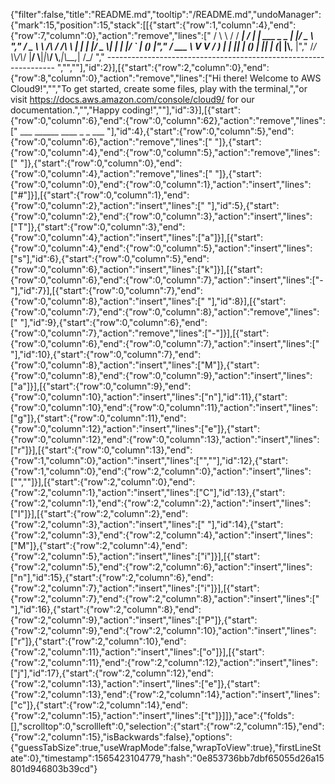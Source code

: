 {"filter":false,"title":"README.md","tooltip":"/README.md","undoManager":{"mark":15,"position":15,"stack":[[{"start":{"row":1,"column":4},"end":{"row":7,"column":0},"action":"remove","lines":["    / \\ \\      / / ___|   / ___| | ___  _   _  __| |/ _ \\ ","       / _ \\ \\ /\\ / /\\___ \\  | |   | |/ _ \\| | | |/ _` | (_) |","      / ___ \\ V  V /  ___) | | |___| | (_) | |_| | (_| |\\__, |","     /_/   \\_\\_/\\_/  |____/   \\____|_|\\___/ \\__,_|\\__,_|  /_/ "," ----------------------------------------------------------------- ","",""],"id":2}],[{"start":{"row":2,"column":0},"end":{"row":8,"column":0},"action":"remove","lines":["Hi there! Welcome to AWS Cloud9!","","To get started, create some files, play with the terminal,","or visit https://docs.aws.amazon.com/console/cloud9/ for our documentation.","","Happy coding!",""],"id":3}],[{"start":{"row":0,"column":6},"end":{"row":0,"column":62},"action":"remove","lines":["   ___        ______     ____ _                 _  ___  "],"id":4},{"start":{"row":0,"column":5},"end":{"row":0,"column":6},"action":"remove","lines":[" "]},{"start":{"row":0,"column":4},"end":{"row":0,"column":5},"action":"remove","lines":[" "]},{"start":{"row":0,"column":0},"end":{"row":0,"column":4},"action":"remove","lines":["    "]},{"start":{"row":0,"column":0},"end":{"row":0,"column":1},"action":"insert","lines":["#"]}],[{"start":{"row":0,"column":1},"end":{"row":0,"column":2},"action":"insert","lines":[" "],"id":5},{"start":{"row":0,"column":2},"end":{"row":0,"column":3},"action":"insert","lines":["T"]},{"start":{"row":0,"column":3},"end":{"row":0,"column":4},"action":"insert","lines":["a"]}],[{"start":{"row":0,"column":4},"end":{"row":0,"column":5},"action":"insert","lines":["s"],"id":6},{"start":{"row":0,"column":5},"end":{"row":0,"column":6},"action":"insert","lines":["k"]}],[{"start":{"row":0,"column":6},"end":{"row":0,"column":7},"action":"insert","lines":["-"],"id":7}],[{"start":{"row":0,"column":7},"end":{"row":0,"column":8},"action":"insert","lines":[" "],"id":8}],[{"start":{"row":0,"column":7},"end":{"row":0,"column":8},"action":"remove","lines":[" "],"id":9},{"start":{"row":0,"column":6},"end":{"row":0,"column":7},"action":"remove","lines":["-"]}],[{"start":{"row":0,"column":6},"end":{"row":0,"column":7},"action":"insert","lines":[" "],"id":10},{"start":{"row":0,"column":7},"end":{"row":0,"column":8},"action":"insert","lines":["M"]},{"start":{"row":0,"column":8},"end":{"row":0,"column":9},"action":"insert","lines":["a"]}],[{"start":{"row":0,"column":9},"end":{"row":0,"column":10},"action":"insert","lines":["n"],"id":11},{"start":{"row":0,"column":10},"end":{"row":0,"column":11},"action":"insert","lines":["g"]},{"start":{"row":0,"column":11},"end":{"row":0,"column":12},"action":"insert","lines":["e"]},{"start":{"row":0,"column":12},"end":{"row":0,"column":13},"action":"insert","lines":["r"]}],[{"start":{"row":0,"column":13},"end":{"row":1,"column":0},"action":"insert","lines":["",""],"id":12},{"start":{"row":1,"column":0},"end":{"row":2,"column":0},"action":"insert","lines":["",""]}],[{"start":{"row":2,"column":0},"end":{"row":2,"column":1},"action":"insert","lines":["C"],"id":13},{"start":{"row":2,"column":1},"end":{"row":2,"column":2},"action":"insert","lines":["I"]}],[{"start":{"row":2,"column":2},"end":{"row":2,"column":3},"action":"insert","lines":[" "],"id":14},{"start":{"row":2,"column":3},"end":{"row":2,"column":4},"action":"insert","lines":["M"]},{"start":{"row":2,"column":4},"end":{"row":2,"column":5},"action":"insert","lines":["i"]}],[{"start":{"row":2,"column":5},"end":{"row":2,"column":6},"action":"insert","lines":["n"],"id":15},{"start":{"row":2,"column":6},"end":{"row":2,"column":7},"action":"insert","lines":["i"]}],[{"start":{"row":2,"column":7},"end":{"row":2,"column":8},"action":"insert","lines":[" "],"id":16},{"start":{"row":2,"column":8},"end":{"row":2,"column":9},"action":"insert","lines":["P"]},{"start":{"row":2,"column":9},"end":{"row":2,"column":10},"action":"insert","lines":["r"]},{"start":{"row":2,"column":10},"end":{"row":2,"column":11},"action":"insert","lines":["o"]}],[{"start":{"row":2,"column":11},"end":{"row":2,"column":12},"action":"insert","lines":["j"],"id":17},{"start":{"row":2,"column":12},"end":{"row":2,"column":13},"action":"insert","lines":["e"]},{"start":{"row":2,"column":13},"end":{"row":2,"column":14},"action":"insert","lines":["c"]},{"start":{"row":2,"column":14},"end":{"row":2,"column":15},"action":"insert","lines":["t"]}]]},"ace":{"folds":[],"scrolltop":0,"scrollleft":0,"selection":{"start":{"row":2,"column":15},"end":{"row":2,"column":15},"isBackwards":false},"options":{"guessTabSize":true,"useWrapMode":false,"wrapToView":true},"firstLineState":0},"timestamp":1565423104779,"hash":"0e853736bb7dbf65055d26a15801d946803b39cd"}
